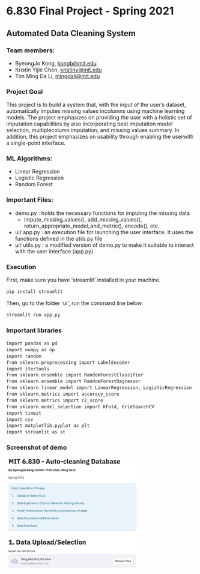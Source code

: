 # 6.830 Final Project - Spring 2021
## Automated Data Cleaning System

### Team members:
* ByeongJo Kong, kongb@mit.edu
* Kristin Yijie Chen, kristiny@mit.edu
* Tim Ming Da Li, mingdali@mit.edu



### Project Goal
This project is to build a system that, with the input of the user’s dataset, automatically imputes missing values incolumns using machine learning models. The project emphasizes on providing the user with a holistic set of imputation capabilities by also incorporating best imputation model selection, multiplecolumn imputation, and missing values summary. In addition, this project emphasizes on usability through enabling the userwith a single-point interface.

### ML Algorithms:
* Linear Regression
* Logistic Regression
* Random Forest


### Important Files:
* demo.py : holds the necessary functions for imputing the missing data
  * impute_missing_values(), add_missing_values(), return_appropriate_model_and_metric(), encode(), etc.
* ui/ app.py : an execution file for launching the user interface. It uses the functions defined in the utils.py file
* ui/ utils.py : a modified version of demo.py to make it suitable to interact with the user interface (app.py)


### Execution

First, make sure you have 'streamlit' installed in your machine.
```bash
pip install streamlit 
```
Then, go to the folder 'ui', run the command line below.
```bash
streamlit run app.py 
```

### Important libraries
```bash
import pandas as pd
import numpy as np
import random
from sklearn.preprocessing import LabelEncoder
import itertools
from sklearn.ensemble import RandomForestClassifier
from sklearn.ensemble import RandomForestRegressor
from sklearn.linear_model import LinearRegression, LogisticRegression
from sklearn.metrics import accuracy_score
from sklearn.metrics import r2_score
from sklearn.model_selection import KFold, GridSearchCV
import timeit
import csv
import matplotlib.pyplot as plt
import streamlit as st
```

### Screenshot of demo

<img width="350" src="demo.png">
